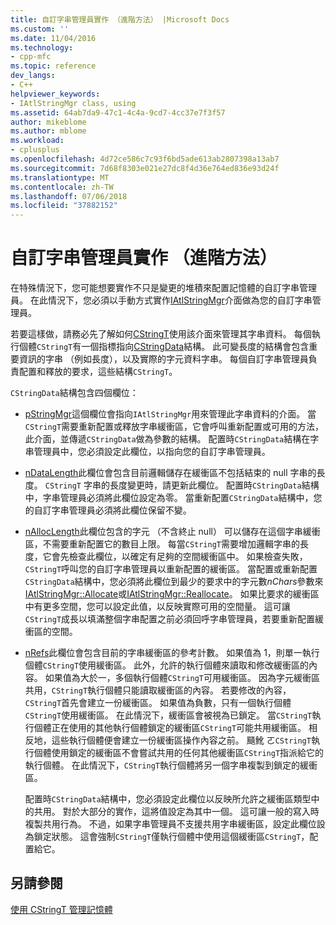 ```yaml
---
title: 自訂字串管理員實作 （進階方法） |Microsoft Docs
ms.custom: ''
ms.date: 11/04/2016
ms.technology:
- cpp-mfc
ms.topic: reference
dev_langs:
- C++
helpviewer_keywords:
- IAtlStringMgr class, using
ms.assetid: 64ab7da9-47c1-4c4a-9cd7-4cc37e7f3f57
author: mikeblome
ms.author: mblome
ms.workload:
- cplusplus
ms.openlocfilehash: 4d72ce586c7c93f6bd5ade613ab2807398a13ab7
ms.sourcegitcommit: 7d68f8303e021e27dc8f4d36e764ed836e93d24f
ms.translationtype: MT
ms.contentlocale: zh-TW
ms.lasthandoff: 07/06/2018
ms.locfileid: "37882152"
---
```

# <a name="implementation-of-a-custom-string-manager-advanced-method"></a>自訂字串管理員實作 （進階方法）
在特殊情況下，您可能想要實作不只是變更的堆積來配置記憶體的自訂字串管理員。 在此情況下，您必須以手動方式實作[IAtlStringMgr](../atl-mfc-shared/reference/iatlstringmgr-class.md)介面做為您的自訂字串管理員。  
  
 若要這樣做，請務必先了解如何[CStringT](../atl-mfc-shared/reference/cstringt-class.md)使用該介面來管理其字串資料。 每個執行個體`CStringT`有一個指標指向[CStringData](../atl-mfc-shared/reference/cstringdata-class.md)結構。 此可變長度的結構會包含重要資訊的字串 （例如長度），以及實際的字元資料字串。 每個自訂字串管理員負責配置和釋放的要求，這些結構`CStringT`。  
  
 `CStringData`結構包含四個欄位：  
  
-   [pStringMgr](../atl-mfc-shared/reference/cstringdata-class.md#pstringmgr)這個欄位會指向`IAtlStringMgr`用來管理此字串資料的介面。 當`CStringT`需要重新配置或釋放字串緩衝區，它會呼叫重新配置或可用的方法，此介面，並傳遞`CStringData`做為參數的結構。 配置時`CStringData`結構在字串管理員中，您必須設定此欄位，以指向您的自訂字串管理員。  
  
-   [nDataLength](../atl-mfc-shared/reference/cstringdata-class.md#ndatalength)此欄位會包含目前邏輯儲存在緩衝區不包括結束的 null 字串的長度。 `CStringT` 字串的長度變更時，請更新此欄位。 配置時`CStringData`結構中，字串管理員必須將此欄位設定為零。 當重新配置`CStringData`結構中，您的自訂字串管理員必須將此欄位保留不變。  
  
-   [nAllocLength](../atl-mfc-shared/reference/cstringdata-class.md#nalloclength)此欄位包含的字元 （不含終止 null） 可以儲存在這個字串緩衝區，不需要重新配置它的數目上限。 每當`CStringT`需要增加邏輯字串的長度，它會先檢查此欄位，以確定有足夠的空間緩衝區中。 如果檢查失敗，`CStringT`呼叫您的自訂字串管理員以重新配置的緩衝區。 當配置或重新配置`CStringData`結構中，您必須將此欄位到最少的要求中的字元數*nChars*參數來[IAtlStringMgr::Allocate](../atl-mfc-shared/reference/iatlstringmgr-class.md#allocate)或[IAtlStringMgr::Reallocate](../atl-mfc-shared/reference/iatlstringmgr-class.md#reallocate)。 如果比要求的緩衝區中有更多空間，您可以設定此值，以反映實際可用的空間量。 這可讓`CStringT`成長以填滿整個字串配置之前必須回呼字串管理員，若要重新配置緩衝區的空間。  
  
-   [nRefs](../atl-mfc-shared/reference/cstringdata-class.md#nrefs)此欄位會包含目前的字串緩衝區的參考計數。 如果值為 1，則單一執行個體`CStringT`使用緩衝區。 此外，允許的執行個體來讀取和修改緩衝區的內容。 如果值為大於一，多個執行個體`CStringT`可用緩衝區。 因為字元緩衝區共用，`CStringT`執行個體只能讀取緩衝區的內容。 若要修改的內容，`CStringT`首先會建立一份緩衝區。 如果值為負數，只有一個執行個體`CStringT`使用緩衝區。 在此情況下，緩衝區會被視為已鎖定。 當`CStringT`執行個體正在使用的其他執行個體鎖定的緩衝區`CStringT`可能共用緩衝區。 相反地，這些執行個體便會建立一份緩衝區操作內容之前。 颾魤 ㄛ`CStringT`執行個體使用鎖定的緩衝區不會嘗試共用的任何其他緩衝區`CStringT`指派給它的執行個體。 在此情況下，`CStringT`執行個體將另一個字串複製到鎖定的緩衝區。  
  
     配置時`CStringData`結構中，您必須設定此欄位以反映所允許之緩衝區類型中的共用。 對於大部分的實作，這將值設定為其中一個。 這可讓一般的寫入時複製共用行為。 不過，如果字串管理員不支援共用字串緩衝區，設定此欄位設為鎖定狀態。 這會強制`CStringT`僅執行個體中使用這個緩衝區`CStringT`，配置給它。  
  
## <a name="see-also"></a>另請參閱  
 [使用 CStringT 管理記憶體](../atl-mfc-shared/memory-management-with-cstringt.md)

